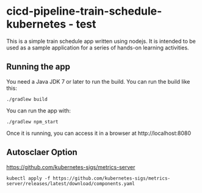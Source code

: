 # cicd-pipeline-train-schedule-kubernetes - test

This is a simple train schedule app written using nodejs. It is intended to be used as a sample application for a series of hands-on learning activities.

## Running the app

You need a Java JDK 7 or later to run the build. You can run the build like this:

    ./gradlew build

You can run the app with:

    ./gradlew npm_start

Once it is running, you can access it in a browser at http://localhost:8080

## Autosclaer Option
https://github.com/kubernetes-sigs/metrics-server

    kubectl apply -f https://github.com/kubernetes-sigs/metrics-server/releases/latest/download/components.yaml

